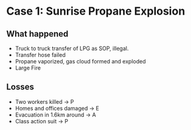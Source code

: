 # Case 1: Sunrise Propane Explosion

## What happened

* Truck to truck transfer of LPG as SOP, illegal.
* Transfer hose failed
* Propane vaporized, gas cloud formed and exploded
* Large Fire

## Losses

* Two workers killed -> P
* Homes and offices damaged -> E
* Evacuation in 1.6km around -> A
* Class action suit -> P
